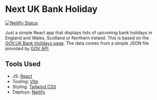 # Next UK Bank Holiday

[![Netlify Status](https://api.netlify.com/api/v1/badges/e7bc56d2-64e7-4042-8f6b-09b1efcc40a2/deploy-status)](https://app.netlify.com/sites/next-bank-hol/deploys)

Just a simple React app that displays lists of upcoming bank holidays in England and Wales, Scotland or Northern Ireland. This is based on the [GOV.UK Bank Holidays page](https://www.gov.uk/bank-holidays). The data comes from a simple JSON file provided by [GOV API](https://www.api.gov.uk/gds/bank-holidays/#bank-holidays).

## Tools Used

- JS: [React](https://react.dev/)
- Tooling: [Vite](https://vitejs.dev/)
- Styling: [Tailwind CSS](https://tailwindcss.com/)
- Deploys: [Netlify](https://www.netlify.com/)
